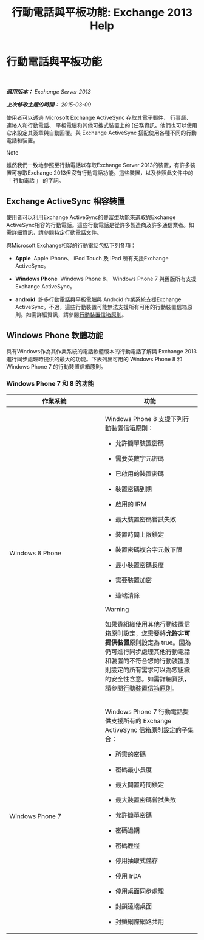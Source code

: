 ﻿---
title: '行動電話與平板功能: Exchange 2013 Help'
TOCTitle: 行動電話與平板功能
ms:assetid: ad54d9e6-7a1c-4fb0-b5a9-0b042b98ada3
ms:mtpsurl: https://technet.microsoft.com/zh-tw/library/Bb232162(v=EXCHG.150)
ms:contentKeyID: 50554081
ms.date: 05/21/2018
mtps_version: v=EXCHG.150
ms.translationtype: MT
---

# 行動電話與平板功能

 

_**適用版本：** Exchange Server 2013_

_**上次修改主題的時間：** 2015-03-09_

使用者可以透過 Microsoft Exchange ActiveSync 存取其電子郵件、 行事曆、 連絡人和行動電話、 平板電腦和其他可攜式裝置上的 \[任務資訊。他們也可以使用它來設定其簽章與自動回覆。與 Exchange ActiveSync 搭配使用各種不同的行動電話和裝置。


> [!NOTE]  
> 雖然我們一致地參照至行動電話以存取Exchange Server 2013的裝置，有許多裝置可存取Exchange 2013但沒有行動電話功能。這些裝置，以及參照此文件中的 「 行動電話 」 的字詞。




## Exchange ActiveSync 相容裝置

使用者可以利用Exchange ActiveSync的豐富型功能來選取與Exchange ActiveSync相容的行動電話。這些行動電話是從許多製造商及許多通信業者。如需詳細資訊，請參閱特定行動電話文件。

與Microsoft Exchange相容的行動電話包括下列各項：

  - **Apple**  Apple iPhone、 iPod Touch 及 iPad 所有支援Exchange ActiveSync。

  - **Windows Phone**  Windows Phone 8、 Windows Phone 7 與舊版所有支援 Exchange ActiveSync。

  - **android**  許多行動電話與平板電腦與 Android 作業系統支援Exchange ActiveSync。不過，這些行動裝置可能無法支援所有可用的行動裝置信箱原則。如需詳細資訊，請參閱[行動裝置信箱原則](mobile-device-mailbox-policies-exchange-2013-help.md)。

## Windows Phone 軟體功能

具有Windows作為其作業系統的電話軟體版本的行動電話了解與 Exchange 2013 進行同步處理時提供的最大的功能。下表列出可用的 Windows Phone 8 和 Windows Phone 7 的行動裝置信箱原則。

### Windows Phone 7 和 8 的功能

<table>
<colgroup>
<col style="width: 50%" />
<col style="width: 50%" />
</colgroup>
<thead>
<tr class="header">
<th>作業系統</th>
<th>功能</th>
</tr>
</thead>
<tbody>
<tr class="odd">
<td><p>Windows 8 Phone</p></td>
<td><p>Windows Phone 8 支援下列行動裝置信箱原則：</p>
<ul>
<li><p>允許簡單裝置密碼</p></li>
<li><p>需要英數字元密碼</p></li>
<li><p>已啟用的裝置密碼</p></li>
<li><p>裝置密碼到期</p></li>
<li><p>啟用的 IRM</p></li>
<li><p>最大裝置密碼嘗試失敗</p></li>
<li><p>裝置時間上限鎖定</p></li>
<li><p>裝置密碼複合字元數下限</p></li>
<li><p>最小裝置密碼長度</p></li>
<li><p>需要裝置加密</p></li>
<li><p>遠端清除</p></li>
</ul>

> [!WARNING]  
> 如果貴組織使用其他行動裝置信箱原則設定，您需要將<strong>允許非可提供裝置</strong>原則設定為 true。因為仍可進行同步處理其他行動電話和裝置的不符合您的行動裝置原則設定的所有需求可以為您組織的安全性含意。如需詳細資訊，請參閱<a href="mobile-device-mailbox-policies-exchange-2013-help.md">行動裝置信箱原則</a>。



</td>
</tr>
<tr class="even">
<td><p>Windows Phone 7</p></td>
<td><p>Windows Phone 7 行動電話提供支援所有的 Exchange ActiveSync 信箱原則設定的子集合：</p>
<ul>
<li><p>所需的密碼</p></li>
<li><p>密碼最小長度</p></li>
<li><p>最大閒置時間鎖定</p></li>
<li><p>最大裝置密碼嘗試失敗</p></li>
<li><p>允許簡單密碼</p></li>
<li><p>密碼過期</p></li>
<li><p>密碼歷程</p></li>
<li><p>停用抽取式儲存</p></li>
<li><p>停用 IrDA</p></li>
<li><p>停用桌面同步處理</p></li>
<li><p>封鎖遠端桌面</p></li>
<li><p>封鎖網際網路共用</p></li>
</ul></td>
</tr>
</tbody>
</table>

